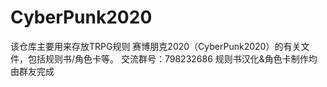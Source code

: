 # CyberPunk2020
该仓库主要用来存放TRPG规则 赛博朋克2020（CyberPunk2020）的有关文件，包括规则书/角色卡等。
交流群号：798232686
规则书汉化&角色卡制作均由群友完成
